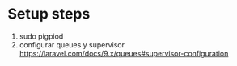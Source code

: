 # Setup steps

1. sudo pigpiod
2. configurar queues y supervisor https://laravel.com/docs/9.x/queues#supervisor-configuration
